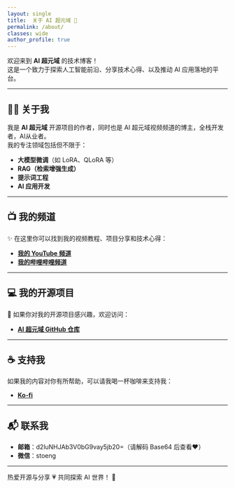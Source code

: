 ```yaml
---
layout: single
title:  关于 AI 超元域 🌌 
permalink: /about/
classes: wide
author_profile: true  
---
```



欢迎来到 **AI 超元域** 的技术博客！  
这是一个致力于探索人工智能前沿、分享技术心得、以及推动 AI 应用落地的平台。

---

## 🧑‍💻 关于我

我是 **AI 超元域** 开源项目的作者，同时也是 AI 超元域视频频道的博主，全栈开发者，AI从业者。  
我的专注领域包括但不限于：

- **大模型微调**（如 LoRA、QLoRA 等）
- **RAG（检索增强生成）**
- **提示词工程**
- **AI 应用开发**  

---

## 📺 我的频道

✨ 在这里你可以找到我的视频教程、项目分享和技术心得：  
- [**我的 YouTube 频道**](https://www.youtube.com/@AIsuperdomain)  
- [**我的哔哩哔哩频道**](https://space.bilibili.com/3493277319825652)  

---

## 💻 我的开源项目

🔗 如果你对我的开源项目感兴趣，欢迎访问：  
- [**AI 超元域 GitHub 仓库**](https://github.com/win4r/AISuperDomain)  

---

## ☕ 支持我

如果我的内容对你有所帮助，可以请我喝一杯咖啡来支持我：  
- [**Ko-fi**](https://ko-fi.com/aila)  

---

## 📬 联系我

- **邮箱**：d2luNHJAb3V0bG9vay5jb20=（请解码 Base64 后查看❤️）  
- **微信**：stoeng  

---

热爱开源与分享 💗  共同探索 AI 世界！ 🚀  
